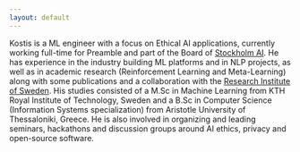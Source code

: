 ```yaml
---
layout: default
---
```


Kostis is a ML engineer with a focus on Ethical AI applications, currently working full-time for Preamble and part of the Board of [Stockholm AI](https://stockholm.ai/). He has experience in the industry building ML platforms and in NLP projects, as well as in academic research (Reinforcement Learning and Meta-Learning) along with some publications and a collaboration with the [Research Institute of Sweden](https://www.ri.se/en). His studies consisted of a M.Sc in Machine Learning from KTH Royal Institute of Technology, Sweden and a B.Sc in Computer Science (Information Systems specialization) from Aristotle University of Thessaloniki, Greece. He is also involved in organizing and leading seminars, hackathons and discussion groups around AI ethics, privacy and open-source software.
